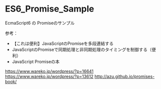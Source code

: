 # ES6_Promise_Sample

EcmaScript6 の Promiseのサンプル


参考：

+ 【これは便利】JavaScriptのPromiseを多段連結する
+ JavaScriptのPromiseで同期処理と非同期処理のタイミングを制御する（便利）
+ JavaScript Promiseの本

https://www.wareko.jp/wordpress/?p=16641
https://www.wareko.jp/wordpress/?p=13612
http://azu.github.io/promises-book/

